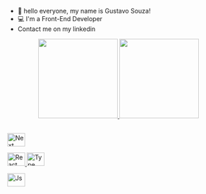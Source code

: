 - 👋 hello everyone, my name is Gustavo Souza!
- 💻 I'm a Front-End Developer
- Contact me on my linkedin

<div align="center">
  <a href="https://github.com/Gustavosouza2">
  <img height="180em" src="https://github-readme-stats.vercel.app/api?username=Gustavosouza2&show_icons=true&theme=dark&include_all_commits=true&count_private=true"/>
  <img height="180em" src="https://github-readme-stats.vercel.app/api/top-langs/?username=Gustavosouza2&layout=compact&langs_count=7&theme=dark"/>
</div>


<div style="display:inline_block"><br>
 
  <img  alt="Next"  height="30" width="40"
 src="https://cdn.jsdelivr.net/gh/devicons/devicon@latest/icons/nextjs/nextjs-original.svg" />
          

   <img  alt="React"   height="30" width="40" src="https://cdn.jsdelivr.net/gh/devicons/devicon@latest/icons/react/react-original.svg" />
        
  <img  alt="Type" height="30" width="40" src="https://cdn.jsdelivr.net/gh/devicons/devicon@latest/icons/typescript/typescript-original.svg">

  <img  alt="Js" height="30" width="40"  
 src="https://cdn.jsdelivr.net/gh/devicons/devicon@latest/icons/javascript/javascript-original.svg" />
          
</div>

